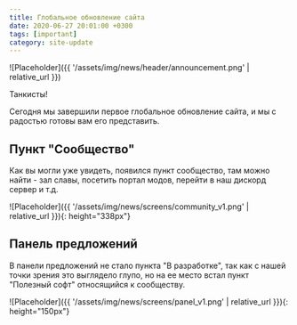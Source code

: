```yaml
---
title: Глобальное обновление сайта
date: 2020-06-27 20:01:00 +0300
tags: [important]
category: site-update
---
```

<p style="display: none">Отключение сайта привело несколько правок и новый пункт.</p>

![Placeholder]({{ '/assets/img/news/header/announcement.png' | relative_url }})

Танкисты!

Сегодня мы завершили первое глобальное обновление сайта, и мы с радостью готовы вам его представить.

## Пункт "Сообщество"

Как вы могли уже увидеть, появился пункт сообщество, там можно найти - зал славы, посетить портал модов, перейти в наш дискорд сервер и т.д.

![Placeholder]({{ '/assets/img/news/screens/community_v1.png' | relative_url }}){: height="338px"}

## Панель предложений

В панели предложений не стало пункта "В разработке", так как с нашей точки зрения это выглядело глупо, но на ее место встал пункт "Полезный софт" относящийся к сообществу.

![Placeholder]({{ '/assets/img/news/screens/panel_v1.png' | relative_url }}){: height="150px"}